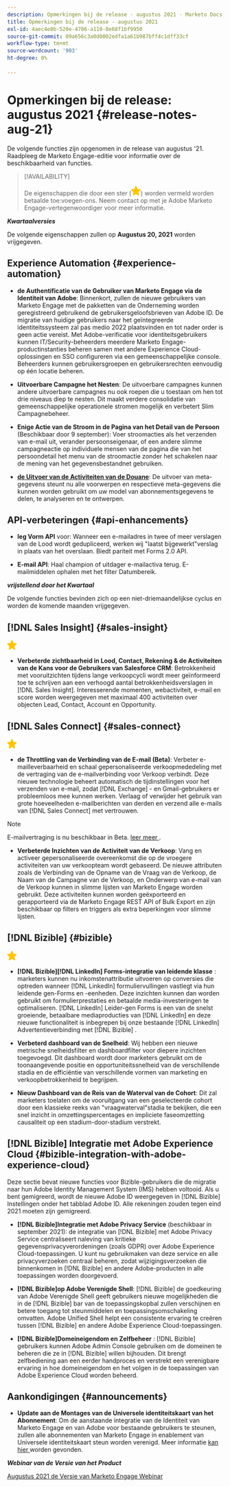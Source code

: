 ```yaml
---
description: Opmerkingen bij de release - augustus 2021 - Marketo Docs - Productdocumentatie
title: Opmerkingen bij de release - augustus 2021
exl-id: 4aec4e0b-520e-4786-a110-8e68f1bf9950
source-git-commit: 09a656c3a0d0002edfa1a61b987bff4c1dff33cf
workflow-type: tm+mt
source-wordcount: '903'
ht-degree: 0%

---
```


# Opmerkingen bij de release: augustus 2021 {#release-notes-aug-21}

De volgende functies zijn opgenomen in de release van augustus &#39;21. Raadpleeg de Marketo Engage-editie voor informatie over de beschikbaarheid van functies.

>[!AVAILABILITY]
>
>De eigenschappen die door een ster (![](assets/yellow-star.png)) worden vermeld worden betaalde toe:voegen-ons. Neem contact op met je Adobe Marketo Engage-vertegenwoordiger voor meer informatie.

**_Kwartaalversies_**

De volgende eigenschappen zullen op **Augustus 20, 2021** worden vrijgegeven.

## Experience Automation {#experience-automation}

* **de Authentificatie van de Gebruiker van Marketo Engage via de Identiteit van Adobe**: Binnenkort, zullen de nieuwe gebruikers van Marketo Engage met de pakketten van de Onderneming worden geregistreerd gebruikend de gebruikersgeloofsbrieven van Adobe ID. De migratie van huidige gebruikers naar het geïntegreerde identiteitssysteem zal pas medio 2022 plaatsvinden en tot nader order is geen actie vereist. Met Adobe-verificatie voor identiteitsgebruikers kunnen IT/Security-beheerders meerdere Marketo Engage-productinstanties beheren samen met andere Experience Cloud-oplossingen en SSO configureren via een gemeenschappelijke console. Beheerders kunnen gebruikersgroepen en gebruikersrechten eenvoudig op één locatie beheren.

* **Uitvoerbare Campagne het Nesten**: De uitvoerbare campagnes kunnen andere uitvoerbare campagnes nu ook roepen die u toestaan om hen tot drie niveaus diep te nesten. Dit maakt verdere consolidatie van gemeenschappelijke operationele stromen mogelijk en verbetert Slim Campagnebeheer.

* **Enige Actie van de Stroom in de Pagina van het Detail van de Persoon** (Beschikbaar door 9 september): Voer stroomacties als het verzenden van e-mail uit, verander persoonseigenaar, of een andere slimme campagneactie op individuele mensen van de pagina die van het persoondetail het menu van de stroomactie zonder het schakelen naar de mening van het gegevensbestandnet gebruiken.

* **[de Uitvoer van de Activiteiten van de Douane](/help/marketo/product-docs/administration/marketo-custom-activities/custom-activity-metadata-export.md)**: De uitvoer van meta-gegevens steunt nu alle voorwerpen en respectieve meta-gegevens die kunnen worden gebruikt om uw model van abonnementsgegevens te delen, te analyseren en te ontwerpen.

## API-verbeteringen {#api-enhancements}

* **leg Vorm API** voor: Wanneer een e-mailadres in twee of meer verslagen van de Lood wordt gedupliceerd, werken wij &quot;laatst bijgewerkt&quot;verslag in plaats van het overslaan. Biedt pariteit met Forms 2.0 API.

* **E-mail API**: Haal champion of uitdager e-mailactiva terug. E-mailmiddelen ophalen met het filter Datumbereik.

**_vrijstellend door het Kwartaal_**

De volgende functies bevinden zich op een niet-driemaandelijkse cyclus en worden de komende maanden vrijgegeven.

## [!DNL Sales Insight] {#sales-insight}

![ (star) ](assets/yellow-star.png)

* **Verbeterde zichtbaarheid in Lood, Contact, Rekening &amp; de Activiteiten van de Kans voor de Gebruikers van Salesforce CRM**: Betrokkenheid met vooruitzichten tijdens lange verkoopcycli wordt meer geïnformeerd toe te schrijven aan een verhoogd aantal betrokkenheidsverslagen in [!DNL Sales Insight]. Interesserende momenten, webactiviteit, e-mail en score worden weergegeven met maximaal 400 activiteiten over objecten Lead, Contact, Account en Opportunity.

## [!DNL Sales Connect] {#sales-connect}

![ (star) ](assets/yellow-star.png)

* **de Throttling van de Verbinding van de E-mail (Beta)**: Verbeter e-mailleverbaarheid en schaal gepersonaliseerde verkoopmededeling met de vertraging van de e-mailverbinding voor Verkoop verbindt. Deze nieuwe technologie beheert automatisch de tijdinstellingen voor het verzenden van e-mail, zodat [!DNL Exchange] - en Gmail-gebruikers er probleemloos mee kunnen werken. Verlaag of verwijder het gebruik van grote hoeveelheden e-mailberichten van derden en verzend alle e-mails van [!DNL Sales Connect] met vertrouwen.

>[!NOTE]
>
>E-mailvertraging is nu beschikbaar in Beta. [ leer meer ](/help/marketo/product-docs/marketo-sales-connect/email/email-delivery/email-connection-throttling.md).

* **Verbeterde Inzichten van de Activiteit van de Verkoop**: Vang en activeer gepersonaliseerde overeenkomst die op de vroegere activiteiten van uw verkoopteam wordt gebaseerd. De nieuwe attributen zoals de Verbinding van de Opname van de Vraag van de Verkoop, de Naam van de Campagne van de Verkoop, en Onderwerp van e-mail van de Verkoop kunnen in slimme lijsten van Marketo Engage worden gebruikt.  Deze activiteiten kunnen worden geëxporteerd en gerapporteerd via de Marketo Engage REST API of Bulk Export en zijn beschikbaar op filters en triggers als extra beperkingen voor slimme lijsten.

## [!DNL Bizible] {#bizible}

![](assets/yellow-star.png)

* **[!DNL Bizible][!DNL LinkedIn] Forms-integratie van leidende klasse** : marketers kunnen nu inkomstenattributie uitvoeren op conversies die optreden wanneer [!DNL LinkedIn] formuliervullingen vastlegt via hun leidende gen-Forms en -eenheden. Deze inzichten kunnen dan worden gebruikt om formulierprestaties en betaalde media-investeringen te optimaliseren. [!DNL LinkedIn] Leider-gen Forms is een van de snelst groeiende, betaalbare mediaproducties van [!DNL LinkedIn] en deze nieuwe functionaliteit is inbegrepen bij onze bestaande [!DNL LinkedIn] Advertentieverbinding met [!DNL Bizible] .

* **Verbeterd dashboard van de Snelheid**: Wij hebben een nieuwe metrische snelheidsfilter en dashboardfilter voor diepere inzichten toegevoegd. Dit dashboard wordt door marketers gebruikt om de toonaangevende positie en opportuniteitssnelheid van de verschillende stadia en de efficiëntie van verschillende vormen van marketing en verkoopbetrokkenheid te begrijpen.

* **Nieuw Dashboard van de Reis van de Waterval van de Cohort**: Dit zal marketers toelaten om de vooruitgang van een geselecteerde cohort door een klassieke reeks van &quot;vraagwaterval&quot;stadia te bekijken, die een snel inzicht in omzettingspercentages en impliciete faseomzetting causaliteit op een stadium-door-stadium verstrekt.

## [!DNL Bizible] Integratie met Adobe Experience Cloud {#bizible-integration-with-adobe-experience-cloud}

Deze sectie bevat nieuwe functies voor Bizible-gebruikers die de migratie naar hun Adobe Identity Management System (IMS) hebben voltooid. Als u bent gemigreerd, wordt de nieuwe Adobe ID weergegeven in [!DNL Bizible] Instellingen onder het tabblad Adobe ID. Alle rekeningen zouden tegen eind 2021 moeten zijn gemigreerd.

* **[!DNL Bizible]Integratie met Adobe Privacy Service** (beschikbaar in september 2021): de integratie van [!DNL Bizible] met Adobe Privacy Service centraliseert naleving van kritieke gegevensprivacyverordeningen (zoals GDPR) over Adobe Experience Cloud-toepassingen. U kunt nu gebruikmaken van deze service en alle privacyverzoeken centraal beheren, zodat wijzigingsverzoeken die binnenkomen in [!DNL Bizible] en andere Adobe-producten in alle toepassingen worden doorgevoerd.

* **[!DNL Bizible]op Adobe Verenigde Shell**: [!DNL Bizible] de goedkeuring van Adobe Verenigde Shell geeft gebruikers nieuwe mogelijkheden die in de [!DNL Bizible] bar van de toepassingskopbal zullen verschijnen en betere toegang tot steunmiddelen en toepassingsomschakeling omvatten. Adobe Unified Shell helpt een consistente ervaring te creëren tussen [!DNL Bizible] en andere Adobe Experience Cloud-toepassingen.

* **[!DNL Bizible]Domeineigendom en Zelfbeheer** : [!DNL Bizible] gebruikers kunnen Adobe Admin Console gebruiken om de domeinen te beheren die ze in [!DNL Bizible] willen bijhouden. Dit brengt zelfbediening aan een eerder handproces en verstrekt een verenigbare ervaring in hoe domeineigendom en het volgen in de toepassingen van Adobe Experience Cloud worden beheerd.

## Aankondigingen {#announcements}

* **Update aan de Montages van de Universele identiteitskaart van het Abonnement**: Om de aanstaande integratie van de Identiteit van Marketo Engage en van Adobe voor bestaande gebruikers te steunen, zullen alle abonnementen van Marketo Engage in enablement van Universele identiteitskaart steun worden verenigd. Meer informatie [ kan hier ](/help/marketo/product-docs/administration/settings/using-a-universal-id-for-subscription-login.md) worden gevonden.

**_Webinar van de Versie van het Product_**

[ Augustus 2021 de Versie van Marketo Engage Webinar ](https://engage.marketo.com/August21_Release_Webinar.html)
